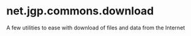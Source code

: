 # net.jgp.commons.download
A few utilities to ease with download of files and data from the Internet
